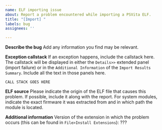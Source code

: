 ```yaml
---
name: ELF importing issue
about: Report a problem encountered while importing a PSVita ELF.
title: "[Import] "
labels: bug
assignees: ''

---
```


**Describe the bug**
Add any information you find may be relevant.

**Exception callstack**
If an exception happens, include the callstack here. The callstack will be displayed in either the `Details>>` extended panel (import failure) or in the `Additional Information` of the `Import Results Summary`. Include all the text in those panels here.
```
CALL STACK GOES HERE
```

**ELF source**
Please indicate the origin of the ELF file that causes this problem. If possible, include it along with the report. For system modules, indicate the exact firmware it was extracted from and in which path the module is located.

**Additional information**
Version of the extension in which the problem occurs (this can be found in `File>Install Extensions`): ???
